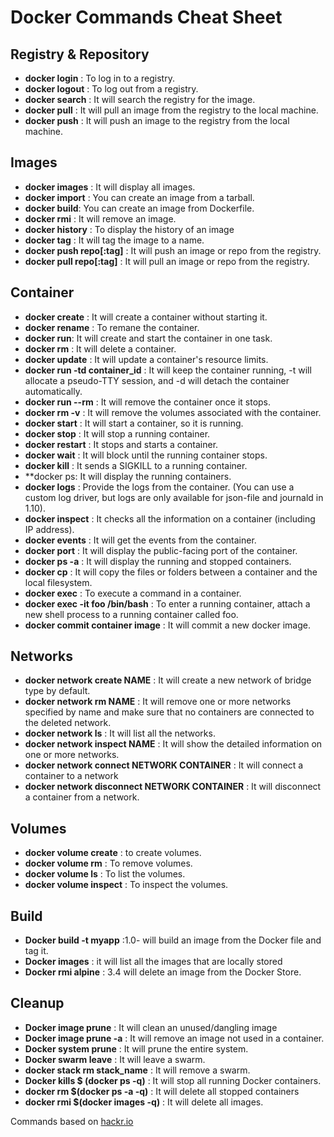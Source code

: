 # Docker Commands Cheat Sheet

## Registry & Repository

- **docker login** : To log in to a registry.
- **docker logout** : To log out from a registry.
- **docker search** : It will search the registry for the image.
- **docker pull** : It will pull an image from the registry to the local machine.
- **docker push** : It will push an image to the registry from the local machine.


## Images 

- **docker images** : It will display all images.
- **docker import** : You can create an image from a tarball.
- **docker build**: You can create an image from Dockerfile.
- **docker rmi** : It will remove an image.
- **docker history** : To display the history of an image
- **docker tag** : It will tag the image to a name.
- **docker push repo[:tag]** : It will push an image or repo from the registry.
- **docker pull repo[:tag]** : It will pull an image or repo from the registry.


## Container 

- **docker create** : It will create a container without starting it.
- **docker rename** : To remane the container.
- **docker run**: It will create and start the container in one task.
- **docker rm** : It will delete a container.
- **docker update** : It will update a container's resource limits.
- **docker run -td container_id** : It will keep the container running, -t will allocate a pseudo-TTY session, and -d will detach the container automatically.
- **docker run --rm** : It will remove the container once it stops.
- **docker rm -v** : It will remove the volumes associated with the container.
- **docker start** : It will start a container, so it is running.
- **docker stop** : It will stop a running container.
- **docker restart** : It stops and starts a container.
- **docker wait** : It will block until the running container stops.
- **docker kill** : It sends a SIGKILL to a running container.
- **docker ps: It will display the running containers.
- **docker logs** : Provide the logs from the container. (You can use a custom log driver, but logs are only available for json-file and journald in 1.10).
- **docker inspect** : It checks all the information on a container (including IP address).
- **docker events** : It will get the events from the container.
- **docker port** : It will display the public-facing port of the container.
- **docker ps -a** : It will display the running and stopped containers.
- **docker cp** : It will copy the files or folders between a container and the local filesystem.
- **docker exec** : To execute a command in a container.
- **docker exec -it foo /bin/bash** : To enter a running container, attach a new shell process to a running container called foo.
- **docker commit container image** : It will commit a new docker image.
 


## Networks 

- **docker network create NAME** : It will create a new network of bridge type by default.
- **docker network rm NAME** : It will remove one or more networks specified by name and make sure that no containers are connected to the deleted network.
- **docker network ls** : It will list all the networks.
- **docker network inspect NAME** : It will show the detailed information on one or more networks.
- **docker network connect NETWORK CONTAINER** : It will connect a container to a network
- **docker network disconnect NETWORK CONTAINER** : It will disconnect a container from a network.

## Volumes

- **docker volume create** : to create volumes.
- **docker volume rm** : To remove volumes.
- **docker volume ls** : To list the volumes.
- **docker volume inspect** : To inspect the volumes.

## Build 

- **Docker build -t myapp** :1.0- will build an image from the Docker file and tag it.
- **Docker images** : it will list all the images that are locally stored
- **Docker rmi alpine** : 3.4 will delete an image from the Docker Store.


## Cleanup
- **Docker image prune** : It will clean an unused/dangling image
- **Docker image prune -a** : It will remove an image not used in a container.
- **Docker system prune** : It will prune the entire system.
- **Docker swarm leave** : It will leave a swarm.
- **docker stack rm stack_name** : It will remove a swarm.
- **Docker kills $ (docker ps -q)** : It will stop all running Docker containers.
- **docker rm $(docker ps -a -q)** : It will delete all stopped containers
- **docker rmi $(docker images -q)** : It will delete all images.
 



 Commands based on [hackr.io](https://hackr.io/blog/docker-cheat-sheet-docker-commands)
